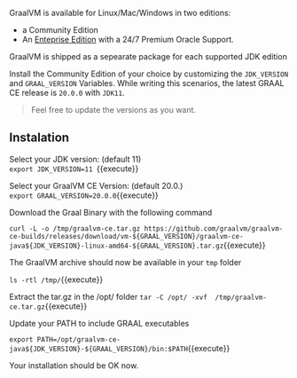 GraalVM is available for Linux/Mac/Windows in two editions: 
* a Community Edition 
* An [Enteprise Edition](https://www.oracle.com/downloads/graalvm-downloads.html) with a 24/7 Premium Oracle Support.

GraalVM is shipped as a sepearate package for each supported JDK edition 

Install the Community Edition of your choice by customizing the  `JDK_VERSION` and `GRAAL_VERSION` Variables.
While writing this scenarios, the latest GRAAL CE release is `20.0.0`  with   `JDK11`.
> Feel free to update the versions as you want.


## Instalation

Select your JDK version: (default 11) <br> `export JDK_VERSION=11 `{{execute}} <br>

Select your GraalVM CE Version: (default 20.0.)<br>`export GRAAL_VERSION=20.0.0`{{execute}}


Download the Graal Binary with the following command 

`curl -L -o /tmp/graalvm-ce.tar.gz https://github.com/graalvm/graalvm-ce-builds/releases/download/vm-${GRAAL_VERSION}/graalvm-ce-java${JDK_VERSION}-linux-amd64-${GRAAL_VERSION}.tar.gz`{{execute}}

The GraalVM archive should now be available in your `tmp` folder 

`ls -rtl /tmp/`{{execute}}

Extract the tar.gz in the /opt/ folder
`tar -C /opt/ -xvf  /tmp/graalvm-ce.tar.gz`{{execute}}

Update your PATH to  include GRAAL executables

`export PATH=/opt/graalvm-ce-java${JDK_VERSION}-${GRAAL_VERSION}/bin:$PATH`{{execute}}

Your installation should be OK now.


